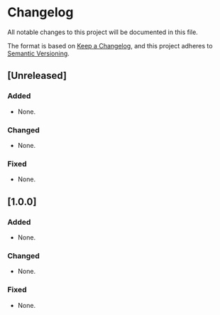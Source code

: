 # Changelog

All notable changes to this project will be documented in this file.

The format is based on [Keep a Changelog](https://keepachangelog.com/en/1.1.0/),
and this project adheres to [Semantic Versioning](https://semver.org/spec/v2.0.0.html).

## [Unreleased]

### Added

- None.

### Changed

- None.

### Fixed

- None.

## [1.0.0]

### Added

- None.

### Changed

- None.

### Fixed

- None.